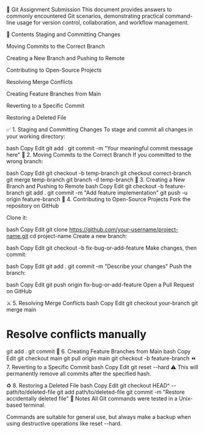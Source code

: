 📘 Git Assignment Submission
This document provides answers to commonly encountered Git scenarios, demonstrating practical command-line usage for version control, collaboration, and workflow management.

📄 Contents
Staging and Committing Changes

Moving Commits to the Correct Branch

Creating a New Branch and Pushing to Remote

Contributing to Open-Source Projects

Resolving Merge Conflicts

Creating Feature Branches from Main

Reverting to a Specific Commit

Restoring a Deleted File

✅ 1. Staging and Committing Changes
To stage and commit all changes in your working directory:

bash
Copy
Edit
git add .
git commit -m "Your meaningful commit message here"
🔄 2. Moving Commits to the Correct Branch
If you committed to the wrong branch:

bash
Copy
Edit
git checkout -b temp-branch
git checkout correct-branch
git merge temp-branch
git branch -d temp-branch
🌿 3. Creating a New Branch and Pushing to Remote
bash
Copy
Edit
git checkout -b feature-branch
git add .
git commit -m "Add feature implementation"
git push -u origin feature-branch
🤝 4. Contributing to Open-Source Projects
Fork the repository on GitHub

Clone it:

bash
Copy
Edit
git clone https://github.com/your-username/project-name.git
cd project-name
Create a new branch:

bash
Copy
Edit
git checkout -b fix-bug-or-add-feature
Make changes, then commit:

bash
Copy
Edit
git add .
git commit -m "Describe your changes"
Push the branch:

bash
Copy
Edit
git push origin fix-bug-or-add-feature
Open a Pull Request on GitHub

⚔️ 5. Resolving Merge Conflicts
bash
Copy
Edit
git checkout your-branch
git merge main
# Resolve conflicts manually
git add .
git commit
🧪 6. Creating Feature Branches from Main
bash
Copy
Edit
git checkout main
git pull origin main
git checkout -b feature-branch
⏪ 7. Reverting to a Specific Commit
bash
Copy
Edit
git reset --hard <commit-hash>
⚠️ This will permanently remove all commits after the specified hash.

♻️ 8. Restoring a Deleted File
bash
Copy
Edit
git checkout HEAD^ -- path/to/deleted-file
git add path/to/deleted-file
git commit -m "Restore accidentally deleted file"
📌 Notes
All Git commands were tested in a Unix-based terminal.

Commands are suitable for general use, but always make a backup when using destructive operations like reset --hard.
